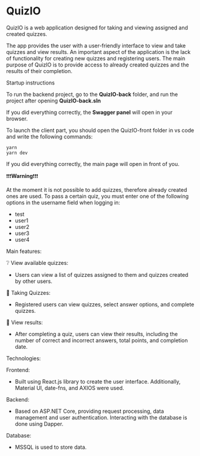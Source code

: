# QuizIO
QuizIO is a web application designed for taking and viewing assigned and created quizzes. 

The app provides the user with a user-friendly interface to view and take quizzes and view results. 
An important aspect of the application is the lack of functionality for creating new quizzes and registering users. 
The main purpose of QuizIO is to provide access to already created quizzes and the results of their completion.

Startup instructions

To run the backend project, go to the **QuizIO-back** folder, and run the project after opening **QuizIO-back.sln**

If you did everything correctly, the **Swagger panel** will open in your browser.

To launch the client part, you should open the QuizIO-front folder in vs code and write the following commands:

```
yarn
yarn dev
```
If you did everything correctly, the main page will open in front of you.

❗❗❗**Warning**❗❗❗

At the moment it is not possible to add quizzes, therefore already created ones are used. To pass a certain quiz, you must enter one of the following options in the username field when logging in:

- test
- user1
- user2
- user3
- user4

Main features:

❔ View available quizzes: 
- Users can view a list of quizzes assigned to them and quizzes created by other users.

📗 Taking Quizzes: 
- Registered users can view quizzes, select answer options, and complete quizzes.

💯 View results: 
- After completing a quiz, users can view their results, including the number of correct and incorrect answers, total points, and completion date.

Technologies:

Frontend:

- Built using React.js library to create the user interface. Additionally, Material UI, date-fns, and AXIOS were used.

Backend:

- Based on ASP.NET Core, providing request processing, data management and user authentication. Interacting with the database is done using Dapper.

Database:

- MSSQL is used to store data.

